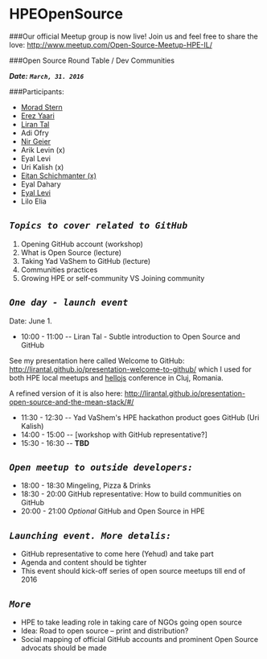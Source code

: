 # HPEOpenSource

###Our official Meetup group is now live!
Join us and feel free to share the love:
http://www.meetup.com/Open-Source-Meetup-HPE-IL/

###Open Source Round Table / Dev Communities

***Date:*** ***`March, 31. 2016`***

###Participants:

- [Morad Stern](https://github.com/MoradST)
- [Erez Yaari](https://github.com/whomper)
- [Liran Tal](https://github.com/lirantal)
- Adi Ofry
- [Nir Geier](https://github.com/nirgeier)
- Arik Levin (x)
- Eyal Levi
- Uri Kalish (x)
- [Eitan Schichmanter (x)](https://github.com/eitanshp)
- Eyal Dahary
- [Eyal Levi](https://github.com/lilotop)
- Lilo Elia

***`Topics to cover related to GitHub`***
-----------------------------------------

1. Opening GitHub account (workshop)
2. What is Open Source (lecture)
3. Taking Yad VaShem to GitHub (lecture)
4. Communities practices
5. Growing HPE or self-community VS Joining community


***`One day - launch event`***
---------------------------------- 

Date: June 1.  
* 10:00 - 11:00 -- Liran Tal - Subtle introduction to Open Source and GitHub 

See my presentation here called Welcome to GitHub: http://lirantal.github.io/presentation-welcome-to-github/ which I used for both HPE local meetups and [hellojs](hellojs.org) conference in Cluj, Romania.

A refined version of it is also here: http://lirantal.github.io/presentation-open-source-and-the-mean-stack/#/

* 11:30 - 12:30 -- Yad VaShem's HPE hackathon product goes GitHub (Uri Kalish)  
* 14:00 - 15:00 -- [workshop with GitHub representative?]  
* 15:30 - 16:30 -- __TBD__  

***`Open meetup to outside developers:`***
------------------------------------------
* 18:00 - 18:30 Mingeling, Pizza & Drinks
* 18:30 - 20:00 GitHub representative: How to build communities on GitHub
* 20:00 - 21:00 *Optional* GitHub and Open Source in HPE

***`Launching event. More detalis:`***
--------------------------------------

- GitHub representative to come here (Yehud) and take part 
- Agenda and content should be tighter
- This event should kick-off series of open source meetups till end of 2016 

***`More`***
------------
- HPE to take leading role in taking care of NGOs going open source 
- Idea: Road to open source – print and distribution?
- Social mapping of official GitHub accounts and prominent Open Source advocats should be made 










